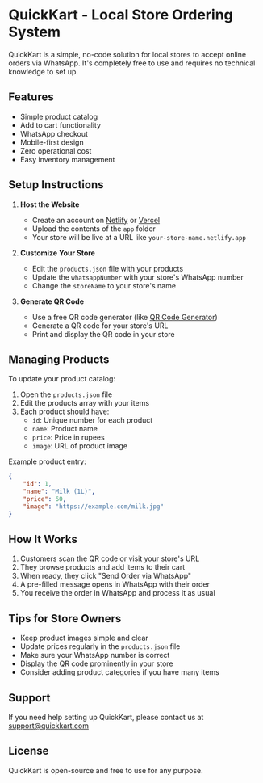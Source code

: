 # QuickKart - Local Store Ordering System

QuickKart is a simple, no-code solution for local stores to accept online orders via WhatsApp. It's completely free to use and requires no technical knowledge to set up.

## Features

-  Simple product catalog
-  Add to cart functionality
-  WhatsApp checkout
-  Mobile-first design
-  Zero operational cost
-  Easy inventory management

## Setup Instructions

1. **Host the Website**
   - Create an account on [Netlify](https://www.netlify.com/) or [Vercel](https://vercel.com/)
   - Upload the contents of the `app` folder
   - Your store will be live at a URL like `your-store-name.netlify.app`

2. **Customize Your Store**
   - Edit the `products.json` file with your products
   - Update the `whatsappNumber` with your store's WhatsApp number
   - Change the `storeName` to your store's name

3. **Generate QR Code**
   - Use a free QR code generator (like [QR Code Generator](https://www.qr-code-generator.com/))
   - Generate a QR code for your store's URL
   - Print and display the QR code in your store

## Managing Products

To update your product catalog:

1. Open the `products.json` file
2. Edit the products array with your items
3. Each product should have:
   - `id`: Unique number for each product
   - `name`: Product name
   - `price`: Price in rupees
   - `image`: URL of product image

Example product entry:
```json
{
    "id": 1,
    "name": "Milk (1L)",
    "price": 60,
    "image": "https://example.com/milk.jpg"
}
```

## How It Works

1. Customers scan the QR code or visit your store's URL
2. They browse products and add items to their cart
3. When ready, they click "Send Order via WhatsApp"
4. A pre-filled message opens in WhatsApp with their order
5. You receive the order in WhatsApp and process it as usual

## Tips for Store Owners

- Keep product images simple and clear
- Update prices regularly in the `products.json` file
- Make sure your WhatsApp number is correct
- Display the QR code prominently in your store
- Consider adding product categories if you have many items

## Support

If you need help setting up QuickKart, please contact us at [support@quickkart.com](mailto:support@quickkart.com)

## License

QuickKart is open-source and free to use for any purpose. 
